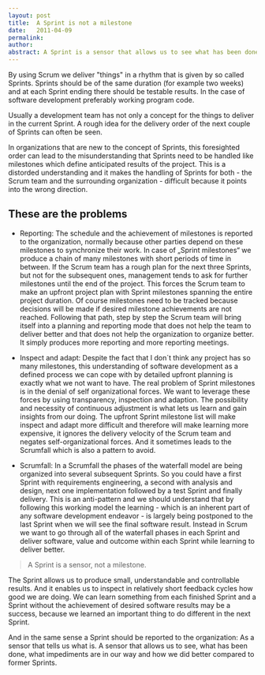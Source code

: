 ```yaml
---
layout: post
title:  A Sprint is not a milestone
date:   2011-04-09
permalink: 
author: 
abstract: A Sprint is a sensor that allows us to see what has been done, what impediments are in our way and how we did better compared to former Sprints.
---
```

By using Scrum we deliver "things" in a rhythm that is given by so called Sprints. Sprints should be of the same duration (for example two weeks) and at each Sprint ending there should be testable results. In the case of software development preferably  working program code.

Usually a development team has not only a concept for the things to deliver in the current Sprint. A rough idea for the delivery order of the next couple of Sprints can often be seen.

In organizations that are new to the concept of Sprints, this foresighted order can lead to the misunderstanding that Sprints need to be handled like milestones which define anticipated results of the project. This is a distorded understanding and it makes the handling of Sprints for both - the Scrum team and the surrounding organization - difficult because it points into the wrong direction.

These are the problems
---

* Reporting: The schedule and the achievement of milestones is reported to the organization, normally because other parties depend on these milestones to synchronize their work. In case of „Sprint milestones“ we produce a chain of many milestones with short periods of time in between. If the Scrum team has a rough plan for the next three Sprints, but not for the subsequent ones, management tends to ask for further milestones until the end of the project. This forces the Scrum team to make an upfront project plan with Sprint milestones spanning the entire project duration. Of course milestones need to be tracked because decisions will be made if desired milestone achievements are not reached. Following that path, step by step the Scrum team will bring itself into a planning and reporting mode that does not help the team to deliver better and that does not help the organization to organize better. It simply produces more reporting and more reporting meetings.

* Inspect and adapt: Despite the fact that I don´t think any project has so many milestones, this understanding of software development as a defined process we can cope with by detailed upfront planning is exactly what we not want to have. The real problem of Sprint milestones is in the denial of self organizational forces. We want to leverage these forces by using transparency, inspection and adaption. The possibility and necessity of continuous adjustment is what lets us learn and gain insights from our doing. The upfront Sprint milestone list will make inspect and adapt more difficult and therefore will make learning more expensive, it ignores the delivery velocity of the Scrum team and negates self-organizational forces. And it sometimes leads to the Scrumfall which is also a pattern to avoid.

* Scrumfall: In a Scrumfall the phases of the waterfall model are being organized into several subsequent Sprints. So you could have a first Sprint with requirements engineering, a second with analysis and design, next one implementation followed by a test Sprint and finally delivery. This is an anti-pattern and we should understand that by following this working model the learning - which is an inherent part of any software development endeavor - is largely being postponed to the last Sprint when we will see the final software result. Instead in Scrum we want to go through all of the waterfall phases in each Sprint and deliver software, value and outcome within each Sprint while learning to deliver better.

> A Sprint is a sensor, not a milestone.

The Sprint allows us to produce small, understandable and controllable results. And it enables us to inspect in relatively short feedback cycles how good we are doing. We can learn something from each finished Sprint and a Sprint without the achievement of desired software results may be a success, because we learned an important thing to do different in the next Sprint. 

And in the same sense a Sprint should be reported to the organization: As a sensor that tells us what is. A sensor that allows us to see, what has been done, what impediments are in our way and how we did better compared to former Sprints. 
